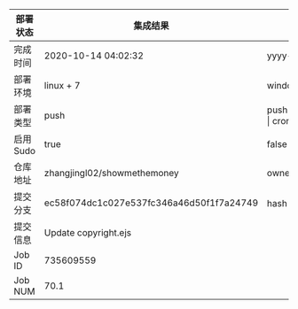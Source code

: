 部署状态 | 集成结果 | 参考值
---|---|---
完成时间 | 2020-10-14 04:02:32 | yyyy-mm-dd hh:mm:ss
部署环境 | linux + 7 | window \| linux + stable
部署类型 | push | push \| pull_request \| api \| cron
启用Sudo | true | false \| true
仓库地址 | zhangjingl02/showmethemoney | owner_name/repo_name
提交分支 | ec58f074dc1c027e537fc346a46d50f1f7a24749 | hash 16位
提交信息 | Update copyright.ejs |
Job ID   | 735609559 |
Job NUM  | 70.1 |
